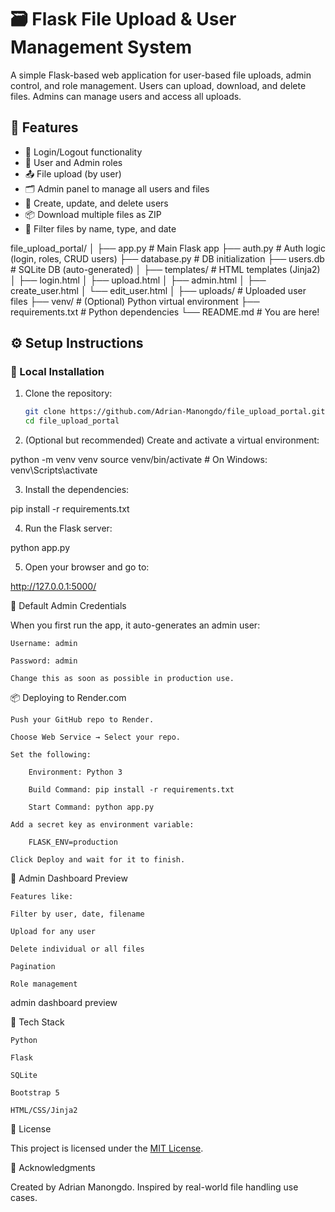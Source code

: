 # 🗃️ Flask File Upload & User Management System

A simple Flask-based web application for user-based file uploads, admin control, and role management. Users can upload, download, and delete files. Admins can manage users and access all uploads.

## 🚀 Features

- 🔐 Login/Logout functionality
- 👤 User and Admin roles
- 📤 File upload (by user)
- 🗂 Admin panel to manage all users and files
- 🧾 Create, update, and delete users
- 📦 Download multiple files as ZIP
- 🧹 Filter files by name, type, and date

file_upload_portal/
│
├── app.py               # Main Flask app
├── auth.py              # Auth logic (login, roles, CRUD users)
├── database.py          # DB initialization
├── users.db             # SQLite DB (auto-generated)
│
├── templates/           # HTML templates (Jinja2)
│   ├── login.html
│   ├── upload.html
│   ├── admin.html
│   ├── create_user.html
│   └── edit_user.html
│
├── uploads/             # Uploaded user files
├── venv/                # (Optional) Python virtual environment
├── requirements.txt     # Python dependencies
└── README.md            # You are here!

## ⚙️ Setup Instructions

### 🔧 Local Installation

1. Clone the repository:
   ```bash
   git clone https://github.com/Adrian-Manongdo/file_upload_portal.git
   cd file_upload_portal

2. (Optional but recommended) Create and activate a virtual environment:

python -m venv venv
source venv/bin/activate  # On Windows: venv\Scripts\activate

3. Install the dependencies:

pip install -r requirements.txt

4. Run the Flask server:

python app.py

5. Open your browser and go to:

http://127.0.0.1:5000/



🧪 Default Admin Credentials

When you first run the app, it auto-generates an admin user:

    Username: admin

    Password: admin

    Change this as soon as possible in production use.



📦 Deploying to Render.com

    Push your GitHub repo to Render.

    Choose Web Service → Select your repo.

    Set the following:

        Environment: Python 3

        Build Command: pip install -r requirements.txt

        Start Command: python app.py

    Add a secret key as environment variable:

        FLASK_ENV=production

    Click Deploy and wait for it to finish.



📸 Admin Dashboard Preview

    Features like:

    Filter by user, date, filename

    Upload for any user

    Delete individual or all files

    Pagination

    Role management

admin dashboard preview



🧰 Tech Stack

    Python

    Flask

    SQLite

    Bootstrap 5

    HTML/CSS/Jinja2


📄 License

This project is licensed under the [MIT License](LICENSE).


🙌 Acknowledgments

Created by Adrian Manongdo. Inspired by real-world file handling use cases.

